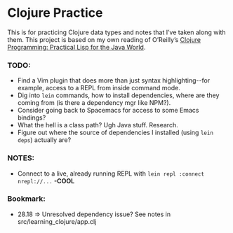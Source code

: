 # Clojure Practice

This is for practicing Clojure data types and notes that I’ve taken along with them. This project is based on my own reading of O’Reilly’s [Clojure Programming: Practical Lisp for the Java World](http://shop.oreilly.com/product/0636920013754.do).

### TODO:
- Find a Vim plugin that does more than just syntax highlighting--for example, access to a REPL from inside command mode.
- Dig into `lein` commands, how to install dependencies, where are they coming from (is there a dependency mgr like NPM?).
- Consider going back to Spacemacs for access to some Emacs bindings?
- What the hell is a class path? Ugh Java stuff. Research.
- Figure out where the source of dependencies I installed (using `lein deps`) actually are?

### NOTES:
- Connect to a live, already running REPL with `lein repl :connect nrepl://...` **-COOL**

### Bookmark:
- 28.18 => Unresolved dependency issue? See notes in src/learning_clojure/app.clj
